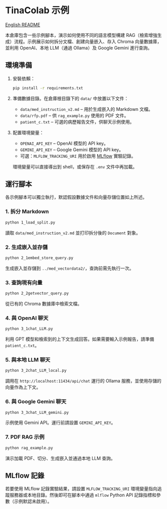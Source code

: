 # TinaColab 示例
[English README](README.md)

本倉庫包含一些示例腳本，演示如何使用不同的語言模型構建 RAG（檢索增強生成）流程。示例展示如何拆分文檔、創建向量嵌入、存入 Chroma 向量數據庫，並利用 OpenAI、本地 LLM（通過 Ollama）及 Google Gemini 進行查詢。

## 環境準備

1. 安裝依賴：
   ```bash
   pip install -r requirements.txt
   ```
2. 準備數據目錄。在倉庫根目錄下的 `data/` 中放置以下文件：
   - `data/med_instruction_v2.md` – 用於生成嵌入的 Markdown 文檔。
   - `data/rfp.pdf` – 供 `rag_example.py` 使用的 PDF 文件。
   - `patient_c.txt` – 可選的病歷報告文件，供聊天示例使用。
3. 配置環境變量：
   - `OPENAI_API_KEY` – OpenAI 模型的 API key。
   - `GEMINI_API_KEY` – Google Gemini 模型的 API key。
   - 可選：`MLFLOW_TRACKING_URI` 用於啟用 [MLflow](https://mlflow.org/) 實驗記錄。

   環境變量可以直接導出到 shell，或保存在 `.env` 文件中再加載。

## 運行腳本

各示例腳本可以獨立執行，默認假設數據文件和向量存儲位置如上所述。

### 1. 拆分 Markdown
```bash
python 1_load_split.py
```
讀取 `data/med_instruction_v2.md` 並打印拆分後的 `Document` 對象。

### 2. 生成嵌入並存儲
```bash
python 2_1embed_store_query.py
```
生成嵌入並存儲到 `../med_vectordata2/`，查詢前需先執行一次。

### 3. 查詢現有向量
```bash
python 2_2getvector_query.py
```
從已有的 Chroma 數據庫中檢索文檔。

### 4. 與 OpenAI 聊天
```bash
python 3_1chat_LLM.py
```
利用 GPT 模型和檢索到的上下文生成回答。如果需要輸入示例報告，請準備 `patient_c.txt`。

### 5. 與本地 LLM 聊天
```bash
python 3_2chat_LLM_local.py
```
調用在 `http://localhost:11434/api/chat` 運行的 Ollama 服務，並使用存儲的向量作為上下文。

### 6. 與 Google Gemini 聊天
```bash
python 3_3chat_LLM_gemini.py
```
示例使用 Gemini API。運行前請設置 `GEMINI_API_KEY`。

### 7. PDF RAG 示例
```bash
python rag_example.py
```
演示加載 PDF、切分、生成嵌入並通過本地 LLM 查詢。

## MLflow 記錄

若要使用 MLflow 記錄實驗結果，請設置 `MLFLOW_TRACKING_URI` 環境變量指向追蹤服務器或本地目錄。然後即可在腳本中通過 `mlflow` Python API 記錄指標和參數（示例默認未啟用）。

